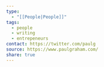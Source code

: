 ```yaml
---
type:
  - "[[People|People]]"
tags:
  - people
  - writing
  - entrepeneurs
contact: https://twitter.com/paulg
source: https://www.paulgraham.com/
share: true
---
```

